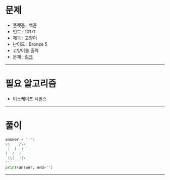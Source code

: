 # 문제
- 플랫폼 : 백준
- 번호 : 10171
- 제목 : 고양이
- 난이도 : Bronze 5
- 고양이를 출력
- 문제 : <a href="https://www.acmicpc.net/problem/10171" target="_blank">링크</a>

---

# 필요 알고리즘
- 이스케이프 시퀀스

---

# 풀이
```python
answer = '''\
\\    /\\
 )  ( ')
(  /  )
 \\(__)|\
'''
print(answer, end='')
```

---
